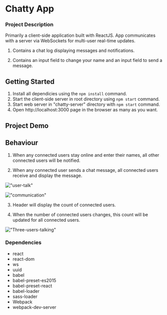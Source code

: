 Chatty App
=====================

### Project Description

Primarily a client-side application built with ReactJS. 
App communicates with a server via WebSockets for multi-user real-time updates.

1. Contains a chat log displaying messages and notifications.

2. Contains an input field to change your name and an input field to send a message.

## Getting Started 
1. Install all dependicies using the `npm install` command.
2. Start the client-side server in root directory using `npm start` command.
3. Start web server in "chatty-server" directory with `npm start` command.
4. Open http://localhost:3000 page in the browser as many as you want.

## Project Demo

## Behaviour

1. When any connected users stay online and enter their names, all other connected users will be notified.

2. When any connected user sends a chat message, all connected users receive and display the message.

!["user-talk"](https://github.com/Thomassky28/Chatty_App/blob/master/build/user-talk.gif)


!["communication"](https://github.com/Thomassky28/Chatty_App/blob/master/build/communication.gif)




3. Header will display the count of connected users.

4. When the number of connected users changes, this count will be updated for all connected users.

!["Three-users-talking"](https://github.com/Thomassky28/Chatty_App/blob/master/build/Three-users-talking.gif)



### Dependencies

* react
* react-dom
* ws
* uuid
* babel
* babel-preset-es2015
* babel-preset-react
* babel-loader
* sass-loader
* Webpack
* webpack-dev-server
